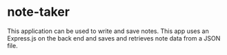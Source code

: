 # note-taker
This application can be used to write and save notes. This app uses an Express.js on the back end and saves and retrieves note data from a JSON file.
